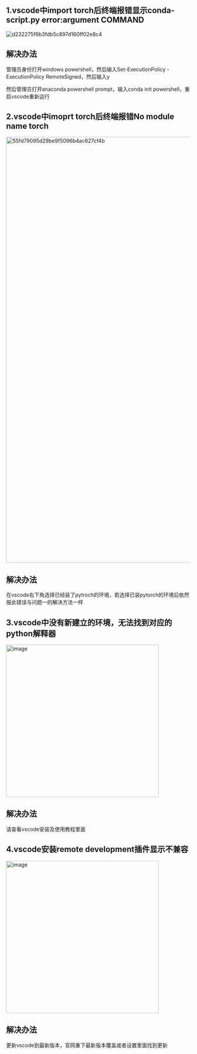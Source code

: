 ## 1.vscode中import torch后终端报错显示conda-script.py error:argument COMMAND
![d232275f6b3fdb5c897d160ff02e8c4](https://github.com/buluslee/DT-AI/assets/142234262/f69017a4-761d-4233-8e74-e20cf2e565a8)

## 解决办法
管理员身份打开windows powershell，然后输入Set-ExecutionPolicy -ExecutionPolicy RemoteSigned，然后输入y

然后管理员打开anaconda powershell prompt，输入conda init powershell，重启vscode重新运行

## 2.vscode中imoprt torch后终端报错No module name torch
<img width="1163" alt="55fd79095d29be9f5096b4ac627cf4b" src="https://github.com/buluslee/DT-AI/assets/142234262/958ea471-4bb8-4760-81aa-20434dc1547d">

## 解决办法
在vscode右下角选择已经装了pytroch的环境，若选择已装pytorch的环境后依然报此错误与问题一的解决方法一样

## 3.vscode中没有新建立的环境，无法找到对应的python解释器
<img width="416" alt="image" src="https://github.com/buluslee/DT-AI/assets/142234262/8567a227-abe0-42f2-9ec6-23efc9083497">

## 解决办法
请查看vscode安装及使用教程里面

## 4.vscode安装remote development插件显示不兼容
<img width="416" alt="image" src="https://github.com/buluslee/DT-AI/assets/142234262/4078e743-3106-4b60-8c72-9db84d6e4a1e">

## 解决办法
更新vscode到最新版本，官网重下最新版本覆盖或者设置里面找到更新




